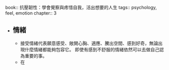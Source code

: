 book:: 抗壓韌性：學會覺察與疼惜自我，活出想要的人生
tags:: psychology, feel, emotion
chapter:: 3

- ## 情緒
	- 接受情緒代表願意感受、敞開心胸、適應、騰出空間、感到好奇，無論出現什麼情緒都能夠包容它。
	  即使有感到不舒服的情緒依然可以去做自己認為重要的事。
	- 在